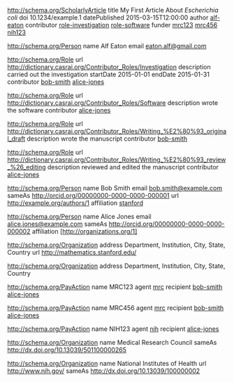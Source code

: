 [article]:
  type
    http://schema.org/ScholarlyArticle
  title
    My First Article About _Escherichia coli_
  doi
    10.1234/example.1
  datePublished
    2015-03-15T12:00:00
  author
    [alf-eaton]
  contributor
    [role-investigation]
    [role-software]
  funder
    [mrc123]
    [mrc456]
    [nih123]
    
[alf-eaton]:
  type
    http://schema.org/Person
  name
    Alf Eaton
  email
    eaton.alf@gmail.com

[role-investigation]:
  type
    http://schema.org/Role
  url
    http://dictionary.casrai.org/Contributor_Roles/Investigation
  description
    carried out the investigation
  startDate
    2015-01-01
  endDate
    2015-01-31
  contributor
    [bob-smith]
    [alice-jones]

[role-software]:
  type
    http://schema.org/Role
  url
    http://dictionary.casrai.org/Contributor_Roles/Software
  description
    wrote the software
  contributor
    [alice-jones]

[role-draft]:
  type
    http://schema.org/Role
  url
    http://dictionary.casrai.org/Contributor_Roles/Writing_%E2%80%93_original_draft
  description
    wrote the manuscript
  contributor
    [bob-smith]

[role-review]:
  type
    http://schema.org/Role
  url
    http://dictionary.casrai.org/Contributor_Roles/Writing_%E2%80%93_review_%26_editing
  description
    reviewed and edited the manuscript
  contributor
    [alice-jones]

[bob-smith]:
  type
    http://schema.org/Person
  name
    Bob Smith
  email
    bob.smith@example.com
  sameAs
    http://orcid.org/00000000-0000-0000-000001
  url
    http://example.org/authors/1
  affiliation
    [stanford]

[alice-jones]:
  type
    http://schema.org/Person
  name
    Alice Jones
  email
    alice.jones@example.com
  sameAs
    http://orcid.org/00000000-0000-0000-000002
  affiliation
    [http://organizations.org/1]

[stanford]:
  type
    http://schema.org/Organization
  address
    Department, Institution, City, State, Country
  url
    http://mathematics.stanford.edu/

[harvard]:
  type
    http://schema.org/Organization
  address
    Department, Institution, City, State, Country

[mrc123]:
  type
    http://schema.org/PayAction
  name
    MRC123
  agent
    [mrc]
  recipient
    [bob-smith]
    [alice-jones]

[mrc456]:
  type
    http://schema.org/PayAction
  name
    MRC456
  agent
    [mrc]
  recipient
    [bob-smith]
    [alice-jones]

[nih123]:
  type
    http://schema.org/PayAction
  name
    NIH123
  agent
    [nih]
  recipient
    [alice-jones]

[mrc]:
  type
    http://schema.org/Organization
  name
    Medical Research Council
  sameAs
    http://dx.doi.org/10.13039/501100000265

[nih]:
  type
    http://schema.org/Organization
  name
    National Institutes of Health
  url
    http://www.nih.gov/
  sameAs
    http://dx.doi.org/10.13039/100000002
